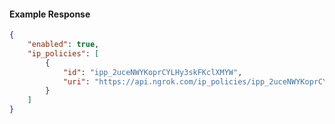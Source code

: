 <!-- Code generated for API Clients. DO NOT EDIT. -->

#### Example Response

```json
{
	"enabled": true,
	"ip_policies": [
		{
			"id": "ipp_2uceNWYKoprCYLHy3skFKclXMYW",
			"uri": "https://api.ngrok.com/ip_policies/ipp_2uceNWYKoprCYLHy3skFKclXMYW"
		}
	]
}
```
